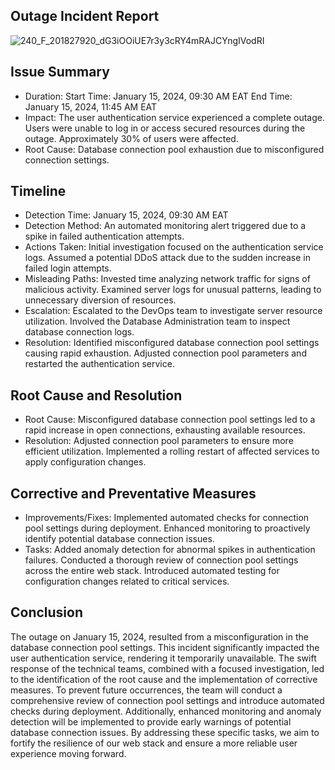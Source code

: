 ## Outage Incident Report

![240_F_201827920_dG3iOOiUE7r3y3cRY4mRAJCYngIVodRI](https://github.com/Serahnams/alx-system_engineering-devops/assets/128810177/ce3757fd-e359-471b-b1ee-2e2548295855)

## Issue Summary
- Duration:
Start Time: January 15, 2024, 09:30 AM EAT
End Time: January 15, 2024, 11:45 AM EAT
- Impact:
The user authentication service experienced a complete outage.
Users were unable to log in or access secured resources during the outage.
Approximately 30% of users were affected.
- Root Cause:
Database connection pool exhaustion due to misconfigured connection settings.
## Timeline
- Detection Time:
January 15, 2024, 09:30 AM EAT
- Detection Method:
An automated monitoring alert triggered due to a spike in failed authentication attempts.
- Actions Taken:
Initial investigation focused on the authentication service logs.
Assumed a potential DDoS attack due to the sudden increase in failed login attempts.
- Misleading Paths:
Invested time analyzing network traffic for signs of malicious activity.
Examined server logs for unusual patterns, leading to unnecessary diversion of resources.
- Escalation:
Escalated to the DevOps team to investigate server resource utilization.
Involved the Database Administration team to inspect database connection logs.
- Resolution:
Identified misconfigured database connection pool settings causing rapid exhaustion.
Adjusted connection pool parameters and restarted the authentication service.
## Root Cause and Resolution
- Root Cause:
Misconfigured database connection pool settings led to a rapid increase in open connections, exhausting available resources.
- Resolution:
Adjusted connection pool parameters to ensure more efficient utilization.
Implemented a rolling restart of affected services to apply configuration changes.
## Corrective and Preventative Measures
- Improvements/Fixes:
Implemented automated checks for connection pool settings during deployment.
Enhanced monitoring to proactively identify potential database connection issues.
- Tasks:
Added anomaly detection for abnormal spikes in authentication failures.
Conducted a thorough review of connection pool settings across the entire web stack.
Introduced automated testing for configuration changes related to critical services.
## Conclusion
The  outage on January 15, 2024, resulted from a misconfiguration in the database connection pool settings. This incident significantly impacted the user authentication service, rendering it temporarily unavailable. The swift response of the technical teams, combined with a focused investigation, led to the identification of the root cause and the implementation of corrective measures.
To prevent future occurrences, the team will conduct a comprehensive review of connection pool settings and introduce automated checks during deployment. Additionally, enhanced monitoring and anomaly detection will be implemented to provide early warnings of potential database connection issues. By addressing these specific tasks, we aim to fortify the resilience of our web stack and ensure a more reliable user experience moving forward.


